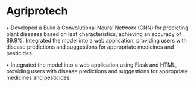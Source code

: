 # Agriprotech
• Developed a Build a Convolutional Neural Network (CNN) for predicting plant diseases based on leaf
 characteristics, achieving an accuracy of 89.9%. Integrated the model into a web application, providing users with
 disease predictions and suggestions for appropriate medicines and pesticides.

 
• Integrated the model into a web application using Flask and HTML, providing users with disease predictions and
 suggestions for appropriate medicines and pesticides.
